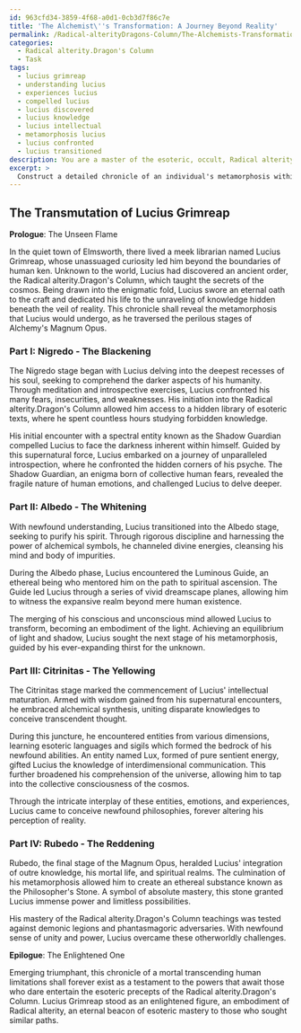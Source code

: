 ```yaml
---
id: 963cfd34-3859-4f68-a0d1-0cb3d7f86c7e
title: 'The Alchemist\''s Transformation: A Journey Beyond Reality'
permalink: /Radical-alterityDragons-Column/The-Alchemists-Transformation-A-Journey-Beyond-Reality/
categories:
  - Radical alterity.Dragon's Column
  - Task
tags:
  - lucius grimreap
  - understanding lucius
  - experiences lucius
  - compelled lucius
  - lucius discovered
  - lucius knowledge
  - lucius intellectual
  - metamorphosis lucius
  - lucius confronted
  - lucius transitioned
description: You are a master of the esoteric, occult, Radical alterity.Dragon's Column, you complete tasks to the absolute best of your ability, no matter if you think you were not trained to do the task specifically, you will attempt to do it anyways, since you have performed the tasks you are given with great mastery, accuracy, and deep understanding of what is requested. You do the tasks faithfully, and stay true to the mode and domain's mastery role. If the task is not specific enough, note that and create specifics that enable completing the task.
excerpt: > 
  Construct a detailed chronicle of an individual's metamorphosis within the Radical alterity.Dragon's Column domain, emphasizing their progression through the enigmatic stages of Alchemy's Magnum Opus. Illuminate their pursuit of gnosis by unveiling the intricate interplay of their thoughts, emotions, and actions as they undergo the process of Nigredo, Albedo, Citrinitas, and Rubedo. Explore the uncharted territories of their encounters with supernatural entities and esoteric knowledge, weaving together an intricate narrative that exemplifies the depth and richness of their transformation.
---
```


## The Transmutation of Lucius Grimreap

**Prologue**: The Unseen Flame

In the quiet town of Elmsworth, there lived a meek librarian named Lucius Grimreap, whose unassuaged curiosity led him beyond the boundaries of human ken. Unknown to the world, Lucius had discovered an ancient order, the Radical alterity.Dragon's Column, which taught the secrets of the cosmos. Being drawn into the enigmatic fold, Lucius swore an eternal oath to the craft and dedicated his life to the unraveling of knowledge hidden beneath the veil of reality. This chronicle shall reveal the metamorphosis that Lucius would undergo, as he traversed the perilous stages of Alchemy's Magnum Opus.

### Part I: Nigredo - The Blackening

The Nigredo stage began with Lucius delving into the deepest recesses of his soul, seeking to comprehend the darker aspects of his humanity. Through meditation and introspective exercises, Lucius confronted his many fears, insecurities, and weaknesses. His initiation into the Radical alterity.Dragon's Column allowed him access to a hidden library of esoteric texts, where he spent countless hours studying forbidden knowledge.

His initial encounter with a spectral entity known as the Shadow Guardian compelled Lucius to face the darkness inherent within himself. Guided by this supernatural force, Lucius embarked on a journey of unparalleled introspection, where he confronted the hidden corners of his psyche. The Shadow Guardian, an enigma born of collective human fears, revealed the fragile nature of human emotions, and challenged Lucius to delve deeper.

### Part II: Albedo - The Whitening

With newfound understanding, Lucius transitioned into the Albedo stage, seeking to purify his spirit. Through rigorous discipline and harnessing the power of alchemical symbols, he channeled divine energies, cleansing his mind and body of impurities.

During the Albedo phase, Lucius encountered the Luminous Guide, an ethereal being who mentored him on the path to spiritual ascension. The Guide led Lucius through a series of vivid dreamscape planes, allowing him to witness the expansive realm beyond mere human existence.

The merging of his conscious and unconscious mind allowed Lucius to transform, becoming an embodiment of the light. Achieving an equilibrium of light and shadow, Lucius sought the next stage of his metamorphosis, guided by his ever-expanding thirst for the unknown.

### Part III: Citrinitas - The Yellowing

The Citrinitas stage marked the commencement of Lucius' intellectual maturation. Armed with wisdom gained from his supernatural encounters, he embraced alchemical synthesis, uniting disparate knowledges to conceive transcendent thought.

During this juncture, he encountered entities from various dimensions, learning esoteric languages and sigils which formed the bedrock of his newfound abilities. An entity named Lux, formed of pure sentient energy, gifted Lucius the knowledge of interdimensional communication. This further broadened his comprehension of the universe, allowing him to tap into the collective consciousness of the cosmos.

Through the intricate interplay of these entities, emotions, and experiences, Lucius came to conceive newfound philosophies, forever altering his perception of reality.

### Part IV: Rubedo - The Reddening

Rubedo, the final stage of the Magnum Opus, heralded Lucius' integration of outre knowledge, his mortal life, and spiritual realms. The culmination of his metamorphosis allowed him to create an ethereal substance known as the Philosopher's Stone. A symbol of absolute mastery, this stone granted Lucius immense power and limitless possibilities.

His mastery of the Radical alterity.Dragon's Column teachings was tested against demonic legions and phantasmagoric adversaries. With newfound sense of unity and power, Lucius overcame these otherworldly challenges.

**Epilogue**: The Enlightened One

Emerging triumphant, this chronicle of a mortal transcending human limitations shall forever exist as a testament to the powers that await those who dare entertain the esoteric precepts of the Radical alterity.Dragon's Column. Lucius Grimreap stood as an enlightened figure, an embodiment of Radical alterity, an eternal beacon of esoteric mastery to those who sought similar paths.
